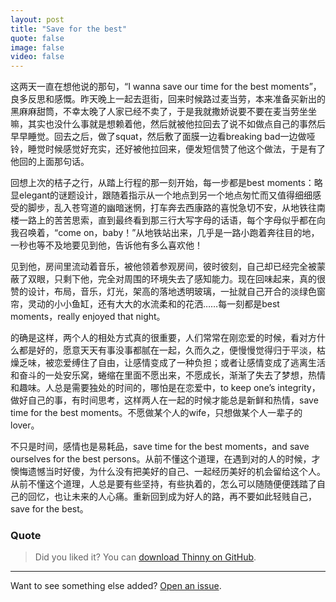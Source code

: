 ```yaml
---
layout: post
title: "Save for the best"
quote: false
image: false
video: false
---
```


这两天一直在想他说的那句，“I wanna save our time for the best moments”，良多反思和感慨。昨天晚上一起去逛街，回来时候路过麦当劳，本来准备买新出的黑麻麻甜筒，不幸太晚了人家已经不卖了，于是我就撒娇说要不要在麦当劳坐坐嘛，其实也没什么事就是想赖着他，然后就被他拉回去了说不如做点自己的事然后早早睡觉。回去之后，做了squat，然后敷了面膜一边看breaking bad一边做哑铃，睡觉时候感觉好充实，还好被他拉回来，便发短信赞了他这个做法，于是有了他回的上面那句话。


回想上次的桔子之行，从踏上行程的那一刻开始，每一步都是best moments：略显elegant的谜题设计，跟随着指示从一个地点到另一个地点匆忙而又值得细细感受的脚步，乱入苍穹道的幽暗迷惘，打车奔去西康路的喜悦急切不安，从地铁往南楼一路上的苦苦思索，直到最终看到那三行大写字母的话语，每个字母似乎都在向我召唤着，“come on，baby！”从地铁站出来，几乎是一路小跑着奔往目的地，一秒也等不及地要见到他，告诉他有多么喜欢他！


见到他，房间里流动着音乐，被他领着参观房间，彼时彼刻，自己却已经完全被蒙蔽了双眼，只剩下他，完全对周围的环境失去了感知能力。现在回味起来，真的很赞的设计，布局，音乐，灯光，架高的落地透明玻璃，一扯就自己开合的淡绿色窗帘，灵动的小小鱼缸，还有大大的水流柔和的花洒……每一刻都是best moments，really enjoyed that night。


的确是这样，两个人的相处方式真的很重要，人们常常在刚恋爱的时候，看对方什么都是好的，愿意天天有事没事都腻在一起，久而久之，便慢慢觉得归于平淡，枯燥乏味，被恋爱缚住了自由，让感情变成了一种负担；或者让感情变成了逃离生活和奋斗的一处安乐窝，蜷缩在里面不愿出来，不愿成长，渐渐了失去了梦想，热情和趣味。人总是需要独处的时间的，哪怕是在恋爱中，to keep one’s integrity，做好自己的事，有时间思考，这样两人在一起的时候才能总是新鲜和热情，save time for the best moments。不愿做某个人的wife，只想做某个人一辈子的lover。


不只是时间，感情也是易耗品，save time for the best moments，and save ourselves for the best persons。从前不懂这个道理，在遇到对的人的时候，才懊悔遗憾当时好傻，为什么没有把美好的自己、一起经历美好的机会留给这个人。从前不懂这个道理，人总是要有些坚持，有些执着的，怎么可以随随便便践踏了自己的回忆，也让未来的人心痛。重新回到成为好人的路，再不要如此轻贱自己，save for the best。


### Quote

> Did you liked it? You can [download Thinny on GitHub](https://github.com/camporez/Thinny/releases).

-----
Want to see something else added? [Open an issue](https://github.com/camporez/camporez.github.io/issues/new).
